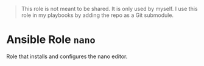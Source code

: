 > This role is not meant to be shared. It is only used by myself.
> I use this role in my playbooks by adding the repo as a Git submodule.

# Ansible Role `nano`

Role that installs and configures the nano editor.
